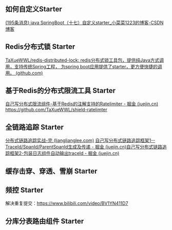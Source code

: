 ## 如何自定义Starter
[(195条消息) java SpringBoot（十七）自定义starter_小菜菜1223的博客-CSDN博客](https://blog.csdn.net/qq_40771567/article/details/117444187)


## Redis分布式锁 Starter
[TaXueWWL/redis-distributed-lock: redis分布式锁工具包，提供纯Java方式调用，支持传统Spring工程， 为spring boot应用提供了starter，更方便快捷的调用。 (github.com)](https://github.com/TaXueWWL/redis-distributed-lock)


## 基于Redis的分布式限流工具 Starter
[自己写分布式限流组件-基于Redis的注解支持的Ratelimiter - 掘金 (juejin.cn)](https://juejin.cn/post/6844903700650000398)
https://github.com/TaXueWWL/shield-ratelimter

## 全链路追踪 Starter
[分布式链路追踪实战-完 (lianglianglee.com)](https://learn.lianglianglee.com/%E4%B8%93%E6%A0%8F/%E5%88%86%E5%B8%83%E5%BC%8F%E9%93%BE%E8%B7%AF%E8%BF%BD%E8%B8%AA%E5%AE%9E%E6%88%98-%E5%AE%8C)
[自己写分布式链路追踪框架1--TraceId/SpanId/ParentSpanId生成及传递 - 掘金 (juejin.cn)](https://juejin.cn/post/6844903669851242509)[自己写分布式链路追踪框架2-包装日志组件自动输出traceId - 掘金 (juejin.cn)](https://juejin.cn/post/6844903676964765709)

## 缓存击穿、穿透、雪崩 Starter

## 频控 Starter
解决重复提交：https://www.bilibili.com/video/BV1YN411D7

## 分库分表路由组件 Starter





